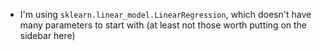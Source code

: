 - I'm using `sklearn.linear_model.LinearRegression`, which doesn't have many parameters to start with (at least not those worth putting on the sidebar here)
